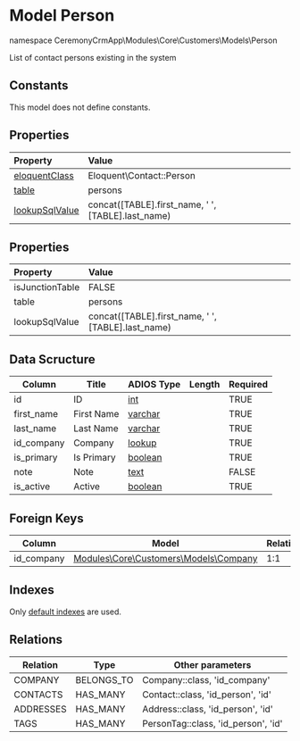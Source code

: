 # Model Person

namespace CeremonyCrmApp\Modules\Core\Customers\Models\Person

List of contact persons existing in the system

## Constants

This model does not define constants.

## Properties

| Property                                                                                 | Value                                              |
| :--------------------------------------------------------------------------------------- | :------------------------------------------------- |
| [eloquentClass](https://docs.wai.blue/adios-framework/models/properties#eloquentClass)   | Eloquent\Contact::Person                           |
| [table](https://docs.wai.blue/adios-framework/models/properties#table)                   | persons                                            |
| [lookupSqlValue](https://docs.wai.blue/adios-framework/models/properties#lookupSqlValue) | concat([TABLE].first_name, ' ', [TABLE].last_name) |

## Properties

| Property        | Value                                              |
| :-------------- | :------------------------------------------------- |
| isJunctionTable | FALSE                                              |
| table           | persons                                            |
| lookupSqlValue  | concat([TABLE].first_name, ' ', [TABLE].last_name) |

## Data Scructure

| Column     | Title      | ADIOS Type                                                                 | Length | Required |
| ---------- | ---------- | -------------------------------------------------------------------------- | ------ | -------- |
| id         | ID         | [int](https://docs.wai.blue/adios-framework/models/attributes#int)         |        | TRUE     |
| first_name | First Name | [varchar](https://docs.wai.blue/adios-framework/models/attributes#varchar) |        | TRUE     |
| last_name  | Last Name  | [varchar](https://docs.wai.blue/adios-framework/models/attributes#varchar) |        | TRUE     |
| id_company | Company    | [lookup](https://docs.wai.blue/adios-framework/models/attributes#lookup)   |        | TRUE     |
| is_primary | Is Primary | [boolean](https://docs.wai.blue/adios-framework/models/attributes#boolean) |        | TRUE     |
| note       | Note       | [text](https://docs.wai.blue/adios-framework/models/attributes#text)       |        | FALSE    |
| is_active  | Active     | [boolean](https://docs.wai.blue/adios-framework/models/attributes#boolean) |        | TRUE     |

## Foreign Keys

| Column     | Model                                               | Relation | OnUpdate | OnDelete |
| ---------- | --------------------------------------------------- | -------- | -------- | -------- |
| id_company | [Modules\Core\Customers\Models\Company](company.md) | 1:1      | Cascade  | Restrict |

## Indexes

Only [default indexes](https://docs.wai.blue/adios-framework/default-indexes) are used.

## Relations

| Relation  | Type       | Other parameters                    |
| --------- | ---------- | ----------------------------------- |
| COMPANY   | BELONGS_TO | Company::class, 'id_company'        |
| CONTACTS  | HAS_MANY   | Contact::class, 'id_person', 'id'   |
| ADDRESSES | HAS_MANY   | Address::class, 'id_person', 'id'   |
| TAGS      | HAS_MANY   | PersonTag::class, 'id_person', 'id' |
